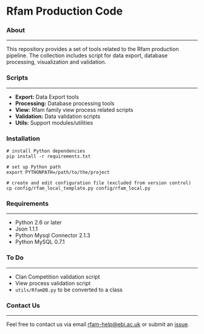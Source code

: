 # **Rfam Production Code**


### **About**
--------
This repository provides a set of tools related to the Rfam production pipeline.
The collection includes script for data export, database processing, visualization
and validation.

### **Scripts**
--------
* **Export:** Data Export tools
* **Processing:** Database processing tools
* **View:** Rfam family view process related scripts
* **Validation:** Data validation scripts
* **Utils:** Support modules/utilities

### Installation

```
# install Python dependencies
pip install -r requirements.txt

# set up Python path
export PYTHONPATH=/path/to/the/project

# create and edit configuration file (excluded from version control)
cp config/rfam_local_template.py config/rfam_local.py
```

### **Requirements**
---------------
* Python 2.6 or later
* Json 1.1.1
* Python Mysql Connector 2.1.3
* Python MySQL 0.7.1

### **To Do**
--------
* Clan Competition validation script
* View process validation script
* `utils/RfamDB.py` to be converted to a class

### **Contact Us**
-------------
Feel free to contact us via email rfam-help@ebi.ac.uk or submit an [issue](https://github.com/Rfam/rfam-production/issues).
